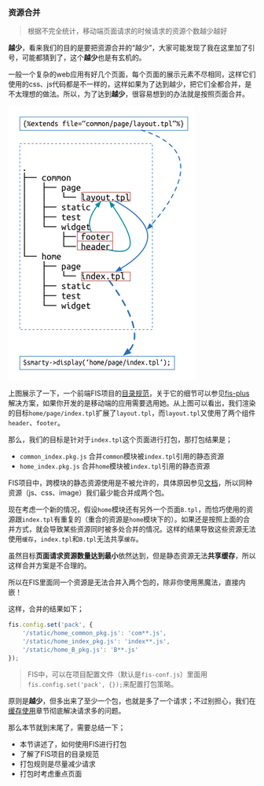 ### 资源合并

> 根据不完全统计，移动端页面请求的时候请求的资源个数越少越好

**越少**，看来我们的目的是要把资源合并的“越少”，大家可能发现了我在这里加了引号，可能都猜到了，这个**越少**也是有玄机的。

一般一个复杂的web应用有好几个页面，每个页面的展示元素不尽相同，这样它们使用的css、js代码都是不一样的，这样如果为了达到越少，把它们全都合并，是不太理想的做法。所以，为了达到**越少**，很容易想到的办法就是按照页面合并。

![图一](../images/dir.png)


上图展示了一下，一个前端FIS项目的[目录规范]()，关于它的细节可以参见[fis-plus]()解决方案，如果你开发的是移动端的应用需要选用她。从上图可以看出，我们渲染的目标`home/page/index.tpl`扩展了`layout.tpl`，而`layout.tpl`又使用了两个组件`header`、`footer`。

那么，我们的目标是针对于`index.tpl`这个页面进行打包，那打包结果是；

- `common_index.pkg.js` 合并`common`模块被`index.tpl`引用的静态资源
- `home_index.pkg.js` 合并`home`模块被`index.tpl`引用的静态资源

FIS项目中，跨模块的静态资源使用是不被允许的，具体原因参见[文档]()，所以同种资源（js、css、image）我们最少能合并成两个包。

现在考虑一个新的情况，假设`home`模块还有另外一个页面`B.tpl`，而恰巧使用的资源跟`index.tpl`有重复的（重合的资源是`home`模块下的）。如果还是按照上面的合并方式，就会导致某些资源同时被多处合并的情况。这样的结果导致这些资源无法使用`缓存`，`index.tpl`和`B.tpl`无法共享`缓存`。

虽然目标**页面请求资源数量达到最小**依然达到，但是静态资源无法**共享缓存**，所以这样合并方案是不合理的。

所以在FIS里面同一个资源是无法合并入两个包的，除非你使用黑魔法，直接内嵌！

这样，合并的结果如下；

```javascript
fis.config.set('pack', {
    '/static/home_common_pkg.js': 'com**.js',
    '/static/home_index_pkg.js': 'index**.js',
    '/static/home_B_pkg.js': 'B**.js'
});
```

> FIS中，可以在项目配置文件（默认是`fis-conf.js`）里面用`fis.config.set('pack', {});`来配置打包策略。

原则是**越少**，但多出来了至少一个包，也就是多了一个请求；不过别担心，我们在[缓存使用](./cache-use.md)章节彻底解决请求多的问题。

那么本节就到末尾了，需要总结一下；

- 本节讲述了，如何使用FIS进行打包
- 了解了FIS项目的目录规范
- 打包规则是尽量减少请求
- 打包时考虑重点页面